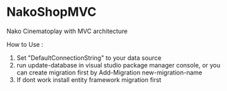 # NakoShopMVC
Nako Cinematoplay with MVC architecture

How to Use :
1. Set "DefaultConnectionString" to your data source
2. run update-database in visual studio package manager console, or you can create migration first by Add-Migration new-migration-name
3. If dont work install entity framework migration first
